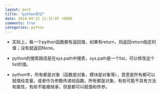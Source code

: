 ```yaml
---
layout: post
title: "python杂记"
date: 2014-04-22 11:15:07 +0800
comments: true
categories: python
---
```



* 实际上，每一个python函数都有返回值，如果有return，则返回return指定的值；没有就返回None。

* python的搜索路径是在sys.path中搜索，sys.path是一个list，可以修改这个list的值。

* python中，所有都是对象（函数是对象，模块是对象等），意思是所有都可以赋值给变量，或者作为参数传递给函数。所有都是对象，有些可能不具有方法和属性，有些不能被继承，但是都可以赋值和传参。





